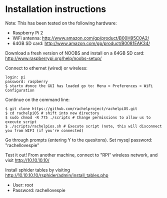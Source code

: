 Installation instructions
=====

Note: This has been tested on the following hardware:

* Raspberry Pi 2
* WiFi antenna: http://www.amazon.com/gp/product/B00H95C0A2/
* 64GB SD card: http://www.amazon.com/gp/product/B0081EAK34/


Download a fresh version of NOOBS and install on a 64GB SD card: http://www.raspberrypi.org/help/noobs-setup/

Connect to ethernet (wired) or wireless:

```
login: pi
password: raspberry
$ startx #once the GUI has loaded go to: Menu > Preferences > WiFi Configuration
```

Continue on the command line:

```
$ git clone https://github.com/rachelproject/rachelpiOS.git
$ cd rachelpiOS # shift into new directory
$ sudo chmod -R 775 ./scripts # Change permissions to allow us to execute script
$ ./scripts/rachelpios.sh # Execute script (note, this will disconnect you from WIFI (if you're connected)
```

Go through prompts (entering Y to the quesitons).  Set mysql password: "rachellovespie"

Test it out! From another machine, connect to "RPI" wireless network, and visit http://10.10.10.10/

Install sphider tables by visiting http://10.10.10.10/rsphider/admin/install_tables.php
* User: root
* Password: rachellovespie
